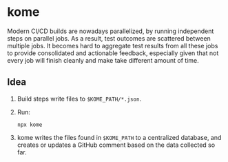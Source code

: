 # kome

Modern CI/CD builds are nowadays parallelized, by running independent steps on parallel jobs.
As a result, test outcomes are scattered between multiple jobs.
It becomes hard to aggregate test results from all these jobs to provide consolidated and actionable feedback,
especially given that not every job will finish cleanly and make take different amount of time.

## Idea

1. Build steps write files to `$KOME_PATH/*.json`.

2. Run:

   ```
   npx kome
   ```

3. kome writes the files found in `$KOME_PATH` to a centralized database,
   and creates or updates a GitHub comment based on the data collected so far.
